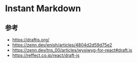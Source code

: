 # Instant Markdown

## 参考
* https://draftjs.org/
* https://zenn.dev/enish/articles/4804d2d59d75e2
* https://zenn.dev/tns_00/articles/wysiwyg-for-react#draft.js
* https://reffect.co.jp/react/draft-js